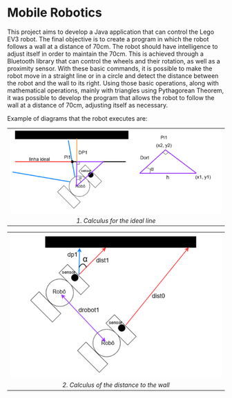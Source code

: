 # Mobile Robotics

This project aims to develop a Java application that can control the Lego EV3 robot. The final objective is to create a program in which the robot follows a wall at a distance of 70cm. The robot should have intelligence to adjust itself in order to maintain the 70cm. This is achieved through a Bluetooth library that can control the wheels and their rotation, as well as a proximity sensor. With these basic commands, it is possible to make the robot move in a straight line or in a circle and detect the distance between the robot and the wall to its right. Using those basic operations, along with mathematical operations, mainly with triangles using Pythagorean Theorem, it was possible to develop the program that allows the robot to follow the wall at a distance of 70cm, adjusting itself as necessary.

Example of diagrams that the robot executes are:

<table>
  <tr>
    <td><img src="./markdown_images/example1.png" alt="drawing" width="500" /></td>
</tr>
  <tr>
    <td style="text-align: center;"><em>1. Calculus for the ideal line </em></td>
  </tr>
</table>

<table>
  <tr>
    <td><img src="./markdown_images/example2.png" alt="drawing"width="500"/></td>
</tr>
  <tr>
    <td style="text-align: center;"><em>2. Calculus of the distance to the wall</em></td>
  </tr>
</table>



